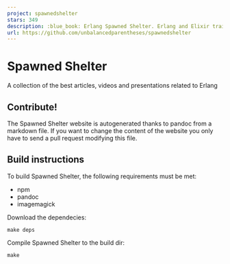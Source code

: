 ```yaml
---
project: spawnedshelter
stars: 349
description: :blue_book: Erlang Spawned Shelter. Erlang and Elixir training with the best articles, videos, books and talks🎓
url: https://github.com/unbalancedparentheses/spawnedshelter
---
```


Spawned Shelter
===============

A collection of the best articles, videos and presentations related to Erlang

Contribute!
-----------

The Spawned Shelter website is autogenerated thanks to pandoc from a markdown file. If you want to change the content of the website you only have to send a pull request modifying this file.

Build instructions
------------------

To build Spawned Shelter, the following requirements must be met:

-   npm
-   pandoc
-   imagemagick

Download the dependecies:

```
make deps
```

Compile Spawned Shelter to the build dir:

```
make
```
